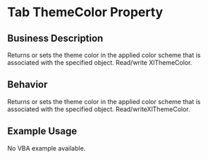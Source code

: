 # Tab ThemeColor Property

## Business Description
Returns or sets the theme color in the applied color scheme that is associated with the specified object. Read/write XlThemeColor.

## Behavior
Returns or sets the theme color in the applied color scheme that is associated with the specified object. Read/writeXlThemeColor.

## Example Usage
No VBA example available.